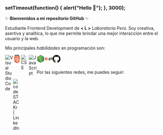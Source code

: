 ### setTimeout(function() { alert("Hello 👋"); }, 3000);  

✨ **Bienvenidos a mi repositorio GitHub** ✨

  Estudiante Frontend Development de **< L >** *Laboratoria Perú*. Soy creativa, asertiva y analítica, lo que me permite brindar una mejor interacción entre el usuario y la web.
  

  Mis principales *habilidades* en programación son:
   
[<img align="left" alt="Visual Studio Code" width="26px" src="https://user-images.githubusercontent.com/63525613/99124710-ab29ca00-25d0-11eb-83bc-00765c841cf4.png" />](https://code.visualstudio.com/) 
[<img align="left" alt="HTML" width="26px" src="https://raw.githubusercontent.com/github/explore/80688e429a7d4ef2fca1e82350fe8e3517d3494d/topics/html/html.png" />](https://developer.mozilla.org/es/docs/Web/HTML) 
[<img align="left" alt="CSS" width="26px" src="https://user-images.githubusercontent.com/63525613/99124831-e75d2a80-25d0-11eb-8087-de6ff5830569.jpg" />](https://developer.mozilla.org/es/docs/Web/CSS) 
[<img align="left" alt="JavaScript" width="26px" src="https://user-images.githubusercontent.com/63525613/99125032-4cb11b80-25d1-11eb-8612-0487be98e352.jpg" />](https://developer.mozilla.org/es/docs/Web/JavaScript) 
[<img align="left" alt="Node.js" width="26px" src="https://raw.githubusercontent.com/github/explore/80688e429a7d4ef2fca1e82350fe8e3517d3494d/topics/nodejs/nodejs.png" />](https://nodejs.org/es/) 
[<img align="left" alt="Git" width="26px" src="https://raw.githubusercontent.com/github/explore/80688e429a7d4ef2fca1e82350fe8e3517d3494d/topics/git/git.png" />](https://git-scm.com/) 
[<img align="left" alt="GitHub" width="26px" src="https://raw.githubusercontent.com/github/explore/78df643247d429f6cc873026c0622819ad797942/topics/github/github.png" />](https://github.com/) 
<br />
<br />

Por las siguientes redes, me puedes seguir:

  [<img align="left" alt="codeSTACKr | LinkedIn" width="22px" src="https://cdn.jsdelivr.net/npm/simple-icons@v3/icons/linkedin.svg" />](https://www.linkedin.com/in/elizabeth-rivera-ura-51427712b/) 

